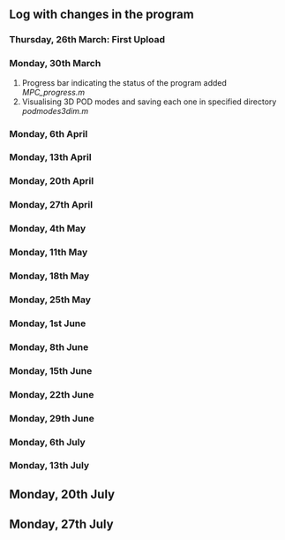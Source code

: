 ## Log with changes in the program 


### Thursday, 26th March: First Upload

### Monday, 30th March 
1. Progress bar indicating the status of the program added *MPC_progress.m*
2. Visualising 3D POD modes and saving each one in specified directory *podmodes3dim.m*


### Monday, 6th April

### Monday, 13th April

### Monday, 20th April

### Monday, 27th April

### Monday, 4th May

### Monday, 11th May

### Monday, 18th May

### Monday, 25th May

### Monday, 1st June

### Monday, 8th June

### Monday, 15th June

### Monday, 22th June

### Monday, 29th June

### Monday, 6th July

### Monday, 13th July

## Monday, 20th July

## Monday, 27th July